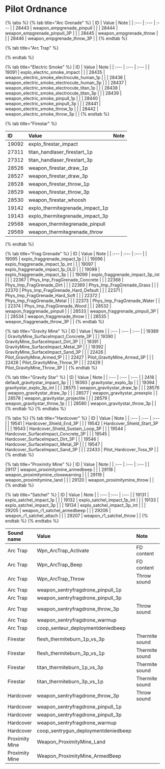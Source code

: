 # Pilot Ordnance



{% tabs %}
{% tab title="Arc Grenade" %}
| ID | Value | Note |
| :--- | :--- | :--- |
| 28443 | weapon\_empgrenade\_pinpull |  |
| 28444 | weapon\_empgrenade\_pinpull\_3P |  |
| 28445 | weapon\_empgrenade\_throw |  |
| 28446 | weapon\_empgrenade\_throw\_3P |  |
{% endtab %}

{% tab title="Arc Trap" %}

{% endtab %}

{% tab title="Electric Smoke" %}
| ID | Value | Note |
| :--- | :--- | :--- |
| 19091 | explo\_electric\_smoke\_impact |  |
| 28435 | weapon\_electric\_smoke\_electrocute\_human\_1p |  |
| 28436 | weapon\_electric\_smoke\_electrocute\_human\_3p |  |
| 28437 | weapon\_electric\_smoke\_electrocute\_titan\_1p |  |
| 28438 | weapon\_electric\_smoke\_electrocute\_titan\_3p |  |
| 28439 | weapon\_electric\_smoke\_pinpull\_1p |  |
| 28440 | weapon\_electric\_smoke\_pinpull\_3p |  |
| 28441 | weapon\_electric\_smoke\_throw\_1p |  |
| 28442 | weapon\_electric\_smoke\_throw\_3p |  |
{% endtab %}

{% tab title="Firestar" %}


| ID | Value | Note |
| :--- | :--- | :--- |
| 19092 | explo\_firestar\_impact |  |
| 27311 | titan\_handlaser\_firestart\_1p |  |
| 27312 | titan\_handlaser\_firestart\_3p |  |
| 28526 | weapon\_firestar\_draw\_1p |  |
| 28527 | weapon\_firestar\_draw\_3p |  |
| 28528 | weapon\_firestar\_throw\_1p |  |
| 28529 | weapon\_firestar\_throw\_3p |  |
| 28530 | weapon\_firestar\_whoosh |  |
| 19142 | explo\_thermitegrenade\_impact\_1p |  |
| 19143 | explo\_thermitegrenade\_impact\_3p |  |
| 29568 | weapon\_thermitegrenade\_pinpull |  |
| 29569 | weapon\_thermitegrenade\_throw |  |
{% endtab %}

{% tab title="Frag Grenade" %}
| ID | Value | Note |
| :--- | :--- | :--- |
| 19095 | explo\_fraggrenade\_impact\_1p |  |
| 19096 | explo\_fraggrenade\_impact\_1p\_int |  |
| 19097 | explo\_fraggrenade\_impact\_1p\_OLD |  |
| 19098 | explo\_fraggrenade\_impact\_3p |  |
| 19099 | explo\_fraggrenade\_impact\_3p\_int |  |
| 22367 | Phys\_Imp\_FragGrenade\_Concrete |  |
| 22368 | Phys\_Imp\_FragGrenade\_Dirt |  |
| 22369 | Phys\_Imp\_FragGrenade\_Grass |  |
| 22370 | Phys\_Imp\_FragGrenade\_Hard\_Default |  |
| 22371 | Phys\_Imp\_FragGrenade\_Hard\_Soft |  |
| 22372 | Phys\_Imp\_FragGrenade\_Metal |  |
| 22373 | Phys\_Imp\_FragGrenade\_Water |  |
| 22374 | Phys\_Imp\_FragGrenade\_Wood |  |
| 28532 | weapon\_fraggrenade\_pinpull |  |
| 28533 | weapon\_fraggrenade\_pinpull\_3P |  |
| 28534 | weapon\_fraggrenade\_throw |  |
| 28535 | weapon\_fraggrenade\_throw\_3P |  |
{% endtab %}

{% tab title="Gravity Mine" %}
| ID | Value | Note |
| :--- | :--- | :--- |
| 19389 | GravityMine\_SurfaceImpact\_Concrete\_3P |  |
| 19390 | GravityMine\_SurfaceImpact\_Dirt\_3P |  |
| 19391 | GravityMine\_SurfaceImpact\_Metal\_3P |  |
| 19392 | GravityMine\_SurfaceImpact\_Sand\_3P |  |
| 22426 | Pilot\_GravityMine\_Armed\_1P |  |
| 22427 | Pilot\_GravityMine\_Armed\_3P |  |
| 22428 | Pilot\_GravityMine\_Throw\_1P |  |
| 22429 | Pilot\_GravityMine\_Throw\_3P |  |
{% endtab %}

{% tab title="Gravity Star" %}
| ID | Value | Note |
| :--- | :--- | :--- |
| 2418 | default\_gravitystar\_impact\_3p |  |
| 19393 | gravitystar\_explo\_3p |  |
| 19394 | gravitystar\_explo\_3p\_int |  |
| 28575 | weapon\_gravitystar\_draw\_1p |  |
| 28576 | weapon\_gravitystar\_draw\_3p |  |
| 28577 | weapon\_gravitystar\_preexplo |  |
| 28578 | weapon\_gravitystar\_projectile |  |
| 28579 | weapon\_gravitystar\_throw\_1p |  |
| 28580 | weapon\_gravitystar\_throw\_3p |  |
{% endtab %}
{% endtabs %}

{% tabs %}
{% tab title="Hardcover" %}
| ID | Value | Note |
| :--- | :--- | :--- |
| 19541 | Hardcover\_Shield\_End\_3P |  |
| 19542 | Hardcover\_Shield\_Start\_3P |  |
| 19543 | Hardcover\_Shield\_Sustain\_Loop\_3P |  |
| 19544 | Hardcover\_SurfaceImpact\_Concrete\_3P |  |
| 19545 | Hardcover\_SurfaceImpact\_Dirt\_3P |  |
| 19546 | Hardcover\_SurfaceImpact\_Metal\_3P |  |
| 19547 | Hardcover\_SurfaceImpact\_Sand\_3P |  |
| 22433 | Pilot\_Hardcover\_Toss\_1P |  |
{% endtab %}

{% tab title="Proximity Mine" %}
| ID | Value | Note |
| :--- | :--- | :--- |
| 29117 | weapon\_proximitymine\_armedbeep |  |
| 29118 | weapon\_proximitymine\_closewarning |  |
| 29119 | weapon\_proximitymine\_land |  |
| 29120 | weapon\_proximitymine\_throw |  |
{% endtab %}

{% tab title="Satchel" %}
| ID | Value | Note |
| :--- | :--- | :--- |
| 19131 | explo\_satchel\_impact\_1p |  |
| 19132 | explo\_satchel\_impact\_1p\_int |  |
| 19133 | explo\_satchel\_impact\_3p |  |
| 19134 | explo\_satchel\_impact\_3p\_int |  |
| 29205 | weapon\_r1\_satchel\_armedbeep |  |
| 29206 | weapon\_r1\_satchel\_attach |  |
| 29207 | weapon\_r1\_satchel\_throw |  |
{% endtab %}
{% endtabs %}

| Sound name | Value | Note |
| :--- | :--- | :--- |
| Arc Trap | Wpn\_ArcTrap\_Activate | FD content |
| Arc Trap | Wpn\_ArcTrap\_Beep | FD content |
| Arc Trap | Wpn\_ArcTrap\_Throw | Throw sound |
| Arc Trap | weapon\_sentryfragdrone\_pinpull\_1p |  |
| Arc Trap | weapon\_sentryfragdrone\_pinpull\_3p |  |
| Arc Trap | weapon\_sentryfragdrone\_throw\_3p | Throw sound |
| Arc Trap | weapon\_sentryfragdrone\_warmup |  |
| Arc Trap | coop\_senteur\_deploymentdeniedbeep |  |
| Firestar | flesh\_thermiteburn\_1p\_vs\_3p | Thermite sound |
| Firestar | flesh\_thermiteburn\_3p\_vs\_1p | Thermite sound |
| Firestar | titan\_thermiteburn\_1p\_vs\_3p | Thermite sound |
| Firestar | titan\_thermiteburn\_3p\_vs\_1p | Thermite sound |
| Hardcover | weapon\_sentryfragdrone\_throw\_3p | Throw sound |
| Hardcover | weapon\_sentryfragdrone\_pinpull\_1p |  |
| Hardcover | weapon\_sentryfragdrone\_pinpull\_3p |  |
| Hardcover | weapon\_sentryfragdrone\_warmup |  |
| Hardcover | coop\_sentrygun\_deploymentdeniedbeep |  |
| Proximity Mine | Weapon\_ProximityMine\_Land |  |
| Proximity Mine | Weapon\_ProximityMine\_ArmedBeep |  |

